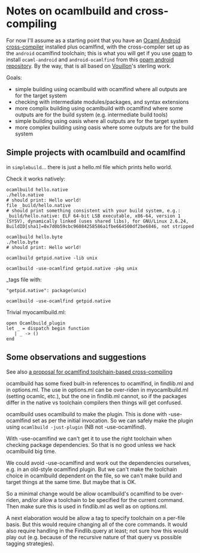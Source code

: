 # Notes on ocamlbuild and cross-compiling 

For now I'll assume as a starting point that you have an [Ocaml Android cross-compiler](https://github.com/cgreenhalgh/ocaml-android) installed plus ocamlfind, with the cross-compiler set up as the `android` ocamlfind toolchain; this is what you will get if you use [opam](http://opam.ocamlpro.com/) to install `ocaml-android` and `android-ocamlfind` from this [opam android repository](https://github.com/cgreenhalgh/opam-android-repository). By the way, that is all based on [Vouillon](https://github.com/vouillon)'s sterling work.

Goals:

* simple building using ocamlbuild with ocamlfind where all outputs are for the target system
* checking with intermediate modules/packages, and syntax extensions
* more complix building using ocamlbuild with ocamlfind where some outputs are for the build system (e.g. intermediate build tools)
* simple building using oasis where all outputs are for the target system
* more complex building using oasis where some outputs are for the build system

## Simple projects with ocamlbuild and ocamlfind

in `simplebuild`... there is just a hello.ml file which prints hello world.

Check it works natively:

	ocamlbuild hello.native
	./hello.native
	# should print: Hello world!
	file _build/hello.native
	# should print something consistent with your build system, e.g.: _build/hello.native: ELF 64-bit LSB executable, x86-64, version 1 (SYSV), dynamically linked (uses shared libs), for GNU/Linux 2.6.24, BuildID[sha1]=0x7d0b59cbc96084258586a1fbe664500df2be6846, not stripped

	ocamlbuild hello.byte
	./hello.byte
	# should print: Hello world!

	ocamlbuild getpid.native -lib unix

	ocamlbuild -use-ocamlfind getpid.native -pkg unix

_tags file with:

	"getpid.native": package(unix)

	ocamlbuild -use-ocamlfind getpid.native

Trivial myocamlbuild.ml:

	open Ocamlbuild_plugin
	let _ = dispatch begin function
	   | _ -> ()
	end

## Some observations and suggestions

See also [a proposal for ocamlfind toolchain-based cross-compiling](toolchainproposal.md)

ocamlbuild has some fixed built-in references to ocamlfind, in findlib.ml and in options.ml. The use in options.ml can be over-riden in myocamlbuild.ml (setting ocamlc, etc.), but the one in findlib.ml cannot, so if the packages differ in the native vs toolchain compilers then things will get confused. 

ocamlbuild uses ocamlbuild to make the plugin. This is done with -use-ocamlfind set as per the initial invocation. So we can safely make the plugin using `ocamlbuild -just-plugin` (NB not -use-ocamlfind).

With -use-ocamlfind we can't get it to use the right toolchain when checking package dependencies. So that is no good unless we hack ocamlbuild big time.

We could avoid -use-ocamlfind and work out the dependencies ourselves, e.g. in an old-style ocamlfind plugin. But we can't make the toolchain choice in ocamlbuild dependent on the file, so we can't make build and target things at the same time. But maybe that is OK.

So a minimal change would be allow ocamlbuild's ocamlfind to be over-riden, and/or allow a toolchain to be specified for the current command. Then make sure this is used in findlib.ml as well as on options.ml. 

A next elaboration would be allow a tag to specify toolchain on a per-file basis. But this would require changing all of the core commands. It would also require handling in the Findlib.query at least; not sure how this would play out (e.g. because of the recursive nature of that query vs possible tagging strategies).


